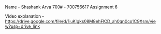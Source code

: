 Name - Shashank Arva
700# - 700756617
Assignment 6

Video explanation - https://drive.google.com/file/d/1iuKIgks08M8ehFlCD_ah0qn0co1C9Xsm/view?usp=drive_link
